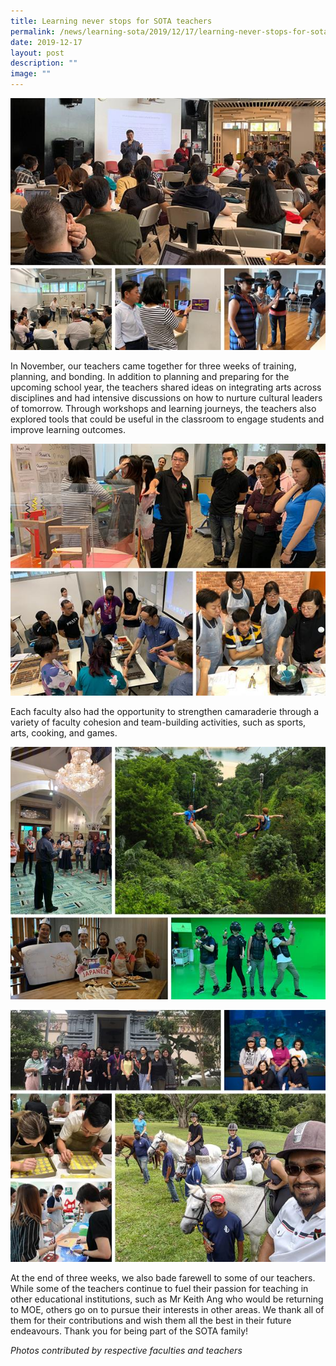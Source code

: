 ```yaml
---
title: Learning never stops for SOTA teachers
permalink: /news/learning-sota/2019/12/17/learning-never-stops-for-sota-teachers/
date: 2019-12-17
layout: post
description: ""
image: ""
---
```

![](/images/1a9c29952fed369fba7eaff0000314707.jpg)

In November, our teachers came together for three weeks of training, planning, and bonding. In addition to planning and preparing for the upcoming school year, the teachers shared ideas on integrating arts across disciplines and had intensive discussions on how to nurture cultural leaders of tomorrow. Through workshops and learning journeys, the teachers also explored tools that could be useful in the classroom to engage students and improve learning outcomes.

![](/images/2bbc29952fed369fba7eaff0000314707.jpg)

Each faculty also had the opportunity to strengthen camaraderie through a variety of faculty cohesion and team-building activities, such as sports, arts, cooking, and games.

![](/images/3cbc29952fed369fba7eaff0000314707.jpg)

![](/images/4dac29952fed369fba7eaff0000314707.jpg)

At the end of three weeks, we also bade farewell to some of our teachers. While some of the teachers continue to fuel their passion for teaching in other educational institutions, such as Mr Keith Ang who would be returning to MOE, others go on to pursue their interests in other areas. We thank all of them for their contributions and wish them all the best in their future endeavours. Thank you for being part of the SOTA family!

  

_Photos contributed by respective faculties and teachers_